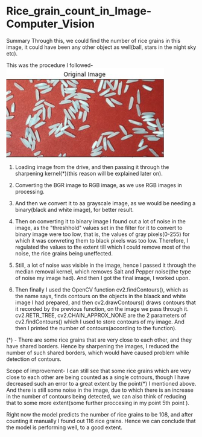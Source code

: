 # Rice_grain_count_in_Image-Computer_Vision
Summary
Through this, we could find the number of rice grains in this image, it could have been any other object as well(ball, stars in the night sky etc).

This was the procedure I followed-
![](IMAGES/original.jpg)
1) Loading image from the drive, and then passing it through the sharpening kernel(*)(this reason will be explained later on).

2) Converting the BGR image to RGB image, as we use RGB images in processing.

3) And then we convert it to aa grayscale image, as we would be needing a binary(black and white image), for better result.

4) Then on converting it to binary image I found out a lot of noise in the image, as the "threshhold" values set in the filter for it to convert to binary image were too low, that is, the values of gray pixels(0-255) for which it was convreting them to black pixels was too low. Therefore, I regulated the values to the extent till which I could remove most of the noise, the rice grains being uneffected.

5) Still, a lot of noise was visible in the image, hence I passed it through the median removal kernel, which removes Salt and Pepper noise(the type of noise my image had). And then I got the final image, I worked upon.

6) Then finally I used the OpenCV function cv2.findContours(), which as the name says, finds contours on the objects in the blaack and white image I had prepared, and then cv2.drawContours() draws contours that it recorded by the previous function, on the image we pass through it. cv2.RETR_TREE, cv2.CHAIN_APPROX_NONE are the 2 parameters of cv2.findContours() which I used to store contours of my image. And then I printed the number of contours(according to the function).

(*) - There are some rice grains that are very close to each other, and they have shared borders. Hence by sharpening the images, I reduced the number of such shared borders, which would have caused problem while detection of contours.

Scope of improvement-
I can still see that some rice grains which are very close to each other are being counted as a single cotnours, though I have decreased such an error to a great extent by the point(*) I mentioned above. And there is still some noise in the image, due to which there is an increase in the number of contours being detected, we can also think of reducing that to some more extent(some further proccesing in my point 5th point ).

Right now the model predicts the number of rice grains to be 108, and after counting it manually I found out 116 rice grains. Hence we can conclude that the model is performing well, to a good extent.
